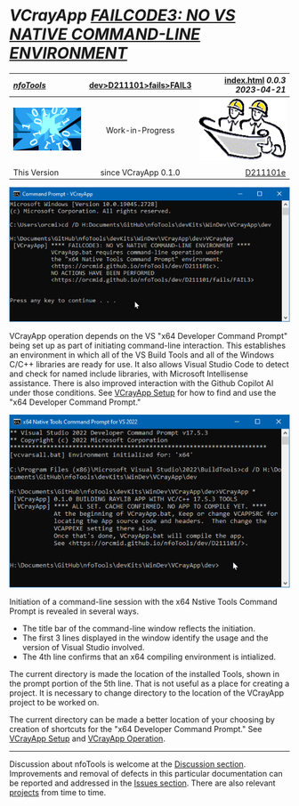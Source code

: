 <!-- index.md 0.0.3                 UTF-8                          2023-04-21
     ----1----|----2----|----3----|----4----|----5----|----6----|----7----|--*

              FAILCODE3: NO VS NATIVE COMMAND-LINE ENVIRONMENT
     -->

# ***VCrayApp** [FAILCODE3: NO VS NATIVE COMMAND-LINE ENVIRONMENT](.)*

| ***[nfoTools](../../../../)*** | [dev](../../../)[>D211101](../../)[>fails](../)[>FAIL3](.) | [index.html](index.html) ***0.0.3 2023-04-21*** |
| :--                |       :-:          | --: |
| ![nfotools](../../../../images/nfoWorks-2014-06-02-1702-LogoSmall.png) | Work-in-Progress | ![Hard Hat Area](../../../../images/hardhat-logo.gif) |
|              |                     |           |
| This Version | since VCrayApp 0.1.0 | [D211101e](../../D211101e) |

![FAILCODE3 Message](FAIL3-2023-04-12-1253-VCrayApp-0.1.0.png)

VCrayApp operation depends on the VS "x64 Developer Command Prompt" being
set up as part of initiating command-line interaction.  This establishes an
environment in which all of the VS Build Tools and all of the Windows C/C++
libraries are ready for use.  It also allows Visual Studio Code to detect and
check for named include libraries, with Microsoft Intellisense assistance.
There is also improved interaction with the Github Copilot AI under those
conditions.  See [VCrayApp Setup](../../D211101a) for how to find and use
the "x64 Developer Command Prompt."

![no-failure in contrast](noFail-2023-04-12-1301-VCrayApp-0.1.0.png)

Initiation of a command-line session with the x64 Nstive Tools Command Prompt
is revealed in several ways.

* The title bar of the command-line window reflects the initiation.
* The first 3 lines displayed in the window identify the usage and the
version of Visual Studio involved.
* The 4th line confirms that an x64 compiling environment is intialized.

The current directory is made the location of the installed Tools, shown
in the prompt portion of the 5th line.  That is not useful as a place for
creating a project.  It is necessary to change directory to the location
of the VCrayApp project to be worked on.

The current directory can be made a better location of your choosing by
creation of shortcuts for the "x64 Developer Command Prompt."  See
[VCrayApp Setup](../../D211101a) and [VCrayApp Operation](../../D211101b/).

----

Discussion about nfoTools is welcome at the
[Discussion section](https://github.com/orcmid/nfoTools/discussions).
Improvements and removal of defects in this particular documentation can be
reported and addressed in the
[Issues section](https://github.com/orcmid/nfoTools/issues).  There are also
relevant [projects](https://github.com/orcmid/nfoTools/projects?type=classic)
from time to time.

<!-- ----1----|----2----|----3----|----4----|----5----|----6----|----7----|--*

     0.0.3 2023-04-21T19:04Z Touch-ups
     0.0.2 2023-04-14T17:44Z Fix simple typo
     0.0.0 2023-04-12T20:46Z Initial page from 0.0.0 FAIL2 boilerplate.

               *** end D211101/fails/FAIL3/index.md ***
     -->
